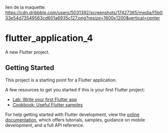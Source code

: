 lien de la maquette: https://cdn.dribbble.com/users/5031392/screenshots/17427365/media/f5b033e54d73549563cd601a6935c127.png?resize=1600x1200&vertical=center




# flutter_application_4

A new Flutter project.

## Getting Started

This project is a starting point for a Flutter application.

A few resources to get you started if this is your first Flutter project:

- [Lab: Write your first Flutter app](https://docs.flutter.dev/get-started/codelab)
- [Cookbook: Useful Flutter samples](https://docs.flutter.dev/cookbook)

For help getting started with Flutter development, view the
[online documentation](https://docs.flutter.dev/), which offers tutorials,
samples, guidance on mobile development, and a full API reference.
